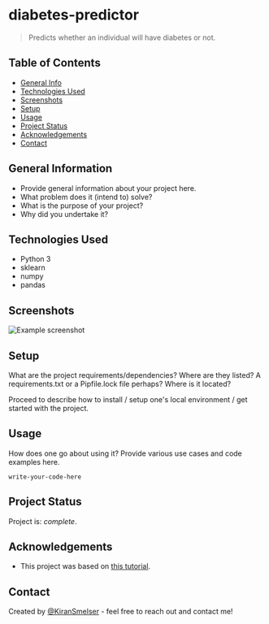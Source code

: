 # diabetes-predictor
> Predicts whether an individual will have diabetes or not.

## Table of Contents
* [General Info](#general-information)
* [Technologies Used](#technologies-used)
* [Screenshots](#screenshots)
* [Setup](#setup)
* [Usage](#usage)
* [Project Status](#project-status)
* [Acknowledgements](#acknowledgements)
* [Contact](#contact)


## General Information
- Provide general information about your project here.
- What problem does it (intend to) solve?
- What is the purpose of your project?
- Why did you undertake it?


## Technologies Used
- Python 3
- sklearn
- numpy
- pandas


## Screenshots
![Example screenshot](./img/screenshot.png)


## Setup
What are the project requirements/dependencies? Where are they listed? A requirements.txt or a Pipfile.lock file perhaps? Where is it located?

Proceed to describe how to install / setup one's local environment / get started with the project.


## Usage
How does one go about using it?
Provide various use cases and code examples here.

`write-your-code-here`


## Project Status
Project is: _complete_.


## Acknowledgements
- This project was based on [this tutorial](https://www.youtube.com/watch?v=4HKqjENq9OU&list=WL&index=45).


## Contact
Created by [@KiranSmelser](https://github.com/KiranSmelser) - feel free to reach out and contact me!